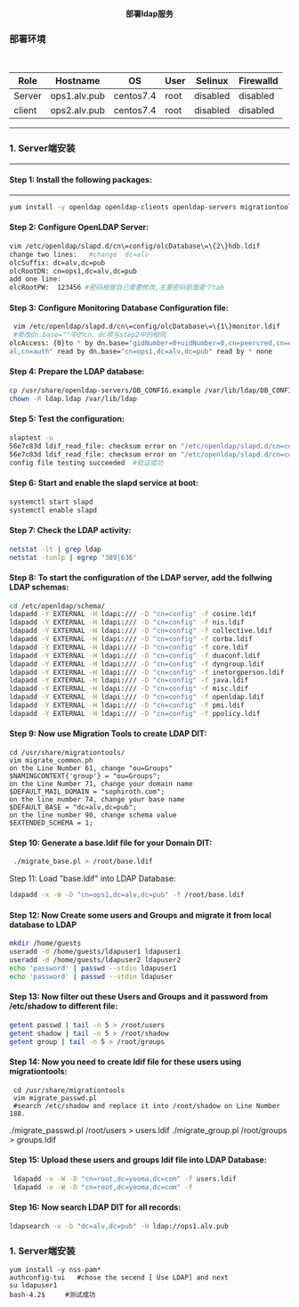 
 <html>
  <p align=center style="font-weight:bold;font-size=60px;"><b>部署ldap服务</b></p>
 
</html>

### 部署环境
<html>
<table>
    <thead>
        <th>Role</th>
        <th>Hostname</th>
        <th>OS</th>
        <th>User</th>
        <th>Selinux</th>
        <th>Firewalld</th>
    </thead>
    <tr>
        <td>Server</td>
        <td>ops1.alv.pub</td>
        <td>centos7.4</td>
        <td>root</td>
        <td>disabled</td>
        <td>disabled</td>
    </tr>
    <tr>
        <td>client</td>
        <td>ops2.alv.pub</td>
        <td>centos7.4</td>
         <td>root</td>
        <td>disabled</td>
        <td>disabled</td>
    </tr>
</table>
 </html>

---
###  1. Server端安装
---

#### Step 1: Install the following packages:

---

```bash
yum install -y openldap openldap-clients openldap-servers migrationtools
```

#### Step 2: Configure OpenLDAP Server: 

```bash
vim /etc/openldap/slapd.d/cn\=config/olcDatabase\=\{2\}hdb.ldif
change two lines:   #change  dc=alv
olcSuffix: dc=alv,dc=pub               
olcRootDN: cn=ops1,dc=alv,dc=pub
add one line:
olcRootPW:	123456 #密码根据自己需要修改,主要密码前面是个tab
```

#### Step 3: Configure Monitoring Database Configuration file: 
```bash
 vim /etc/openldap/slapd.d/cn\=config/olcDatabase\=\{1\}monitor.ldif
 #修改dn.base=""中的cn、dc项与step2中的相同
olcAccess: {0}to * by dn.base="gidNumber=0+uidNumber=0,cn=peercred,cn=extern
al,cn=auth" read by dn.base="cn=ops1,dc=alv,dc=pub" read by * none
 ```

#### Step 4: Prepare the LDAP database:
```bash
cp /usr/share/openldap-servers/DB_CONFIG.example /var/lib/ldap/DB_CONFIG
chown -R ldap.ldap /var/lib/ldap
```

#### Step 5: Test the configuration:
```bash
slaptest -u
56e7c83d ldif_read_file: checksum error on "/etc/openldap/slapd.d/cn=config/olcDatabase={1}monitor.ldif"
56e7c83d ldif_read_file: checksum error on "/etc/openldap/slapd.d/cn=config/olcDatabase={2}hdb.ldif"
config file testing succeeded  #验证成功
```

#### Step 6: Start and enable the slapd service at boot: 
```bash
systemctl start slapd
systemctl enable slapd
```

#### Step 7: Check the LDAP activity:
```bash
netstat -lt | grep ldap
netstat -tunlp | egrep "389|636"
```

#### Step 8: To start the configuration of the LDAP server, add the follwing LDAP schemas:
```bash
cd /etc/openldap/schema/
ldapadd -Y EXTERNAL -H ldapi:/// -D "cn=config" -f cosine.ldif
ldapadd -Y EXTERNAL -H ldapi:/// -D "cn=config" -f nis.ldif
ldapadd -Y EXTERNAL -H ldapi:/// -D "cn=config" -f collective.ldif
ldapadd -Y EXTERNAL -H ldapi:/// -D "cn=config" -f corba.ldif
ldapadd -Y EXTERNAL -H ldapi:/// -D "cn=config" -f core.ldif
ldapadd -Y EXTERNAL -H ldapi:/// -D "cn=config" -f duaconf.ldif
ldapadd -Y EXTERNAL -H ldapi:/// -D "cn=config" -f dyngroup.ldif
ldapadd -Y EXTERNAL -H ldapi:/// -D "cn=config" -f inetorgperson.ldif
ldapadd -Y EXTERNAL -H ldapi:/// -D "cn=config" -f java.ldif
ldapadd -Y EXTERNAL -H ldapi:/// -D "cn=config" -f misc.ldif
ldapadd -Y EXTERNAL -H ldapi:/// -D "cn=config" -f openldap.ldif
ldapadd -Y EXTERNAL -H ldapi:/// -D "cn=config" -f pmi.ldif
ldapadd -Y EXTERNAL -H ldapi:/// -D "cn=config" -f ppolicy.ldif
```
#### Step 9: Now use Migration Tools to create LDAP DIT: 
```
cd /usr/share/migrationtools/
vim migrate_common.ph 
on the Line Number 61, change "ou=Groups"
$NAMINGCONTEXT{'group'} = "ou=Groups";
on the Line Number 71, change your domain name
$DEFAULT_MAIL_DOMAIN = "sophiroth.com";
on the line number 74, change your base name
$DEFAULT_BASE = "dc=alv,dc=pub";
on the line number 90, change schema value
$EXTENDED_SCHEMA = 1;
```
####  Step 10: Generate a base.ldif file for your Domain DIT: 
```bash
 ./migrate_base.pl > /root/base.ldif
 ```
 Step 11: Load "base.ldif" into LDAP Database: 
 ```bash
 ldapadd -x -W -D "cn=ops1,dc=alv,dc=pub" -f /root/base.ldif
  ```
  
#### Step 12: Now Create some users and Groups and migrate it from local database to LDAP 
  ```bash
mkdir /home/guests
useradd -d /home/guests/ldapuser1 ldapuser1
useradd -d /home/guests/ldapuser2 ldapuser2
echo 'password' | passwd --stdin ldapuser1
echo 'password' | passwd --stdin ldapuser
```

#### Step 13: Now filter out these Users and Groups and it password from /etc/shadow to different file: 
```bash
getent passwd | tail -n 5 > /root/users
getent shadow | tail -n 5 > /root/shadow
getent group | tail -n 5 > /root/groups
```
#### Step 14: Now you need to create ldif file for these users using migrationtools: 
```
 cd /usr/share/migrationtools
 vim migrate_passwd.pl
 #search /etc/shadow and replace it into /root/shadow on Line Number 188.
```
./migrate_passwd.pl /root/users > users.ldif
./migrate_group.pl /root/groups > groups.ldif
#### Step 15: Upload these users and groups ldif file into LDAP Database: 
```bash
 ldapadd -x -W -D "cn=root,dc=yooma,dc=com" -f users.ldif
 ldapadd -x -W -D "cn=root,dc=yooma,dc=com" -f 
 ```
#### Step 16: Now search LDAP DIT for all records: 
```bash
ldapsearch -x -b "dc=alv,dc=pub" -H ldap://ops1.alv.pub
```
###  1. Server端安装
```
yum install -y nss-pam*
authconfig-tui   #chose the secend [ Use LDAP] and next
su ldapuser1
bash-4.2$     #测试成功
```

